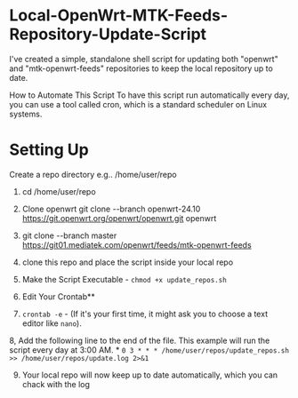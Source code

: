 # Local-OpenWrt-MTK-Feeds-Repository-Update-Script

I've created a simple, standalone shell script for updating both "openwrt" and "mtk-openwrt-feeds" repositories to keep the local repository up to date.

How to Automate This Script
To have this script run automatically every day, you can use a tool called cron, which is a standard scheduler on Linux systems.

# **Setting Up**

Create a repo directory e.g.. /home/user/repo

1. cd /home/user/repo

2. Clone openwrt  git clone --branch openwrt-24.10 https://git.openwrt.org/openwrt/openwrt.git openwrt

3. git clone --branch master https://git01.mediatek.com/openwrt/feeds/mtk-openwrt-feeds

4. clone this repo and place the script inside your local repo

5. Make the Script Executable - `chmod +x update_repos.sh`

6. Edit Your Crontab**

7. `crontab -e` - (If it's your first time, it might ask you to choose a text editor like `nano`).

8, Add the following line to the end of the file. This example will run the script every day at 3:00 AM.
    *  `0 3 * * * /home/user/repos/update_repos.sh >> /home/user/repos/update.log 2>&1`

9. Your local repo will now keep up to date automatically, which you can chack with the log 

